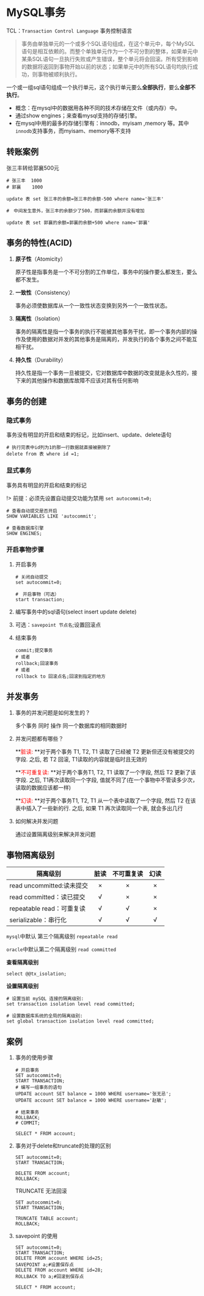 # MySQL事务

TCL：`Transaction Control Language` 事务控制语言

> 事务由单独单元的一个或多个SQL语句组成，在这个单元中，每个MySQL语句是相互依赖的。而整个单独单元作为一个不可分割的整体，如果单元中某条SQL语句一旦执行失败或产生错误，整个单元将会回滚。所有受到影响的数据将返回到事物开始以前的状态；如果单元中的所有SQL语句均执行成功，则事物被顺利执行。

一个或一组sql语句组成一个执行单元，这个执行单元要么**全部执行**，要么**全部不执行**。

- 概念：在mysql中的数据用各种不同的技术存储在文件（或内存）中。
- 通过show engines；来查看mysql支持的存储引擎。
- 在mysql中用的最多的存储引擎有：innodb，myisam ,memory 等。其中`innodb`支持事务，而myisam、memory等不支持

## 转账案例

张三丰转给郭襄500元

```
# 张三丰  1000
# 郭襄	1000

update 表 set 张三丰的余额=张三丰的余额-500 where name='张三丰'

#　中间发生意外，张三丰的余额少了500，而郭襄的余额并没有增加

update 表 set 郭襄的余额=郭襄的余额+500 where name='郭襄'
```



## 事务的特性(ACID)

1. **原子性**（Atomicity）

   原子性是指事务是一个不可分割的工作单位，事务中的操作要么都发生，要么都不发生。

2. **一致性**（Consistency）

   事务必须使数据库从一个一致性状态变换到另外一个一致性状态。

3. **隔离性**（Isolation）

   事务的隔离性是指一个事务的执行不能被其他事务干扰，即一个事务内部的操作及使用的数据对并发的其他事务是隔离的，并发执行的各个事务之间不能互相干扰。

4. **持久性**（Durability）

   持久性是指一个事务一旦被提交，它对数据库中数据的改变就是永久性的，接下来的其他操作和数据库故障不应该对其有任何影响

## 事务的创建

### 隐式事务

事务没有明显的开启和结束的标记，比如insert、update、delete语句

``` mysql
# 执行完表中id列为1的那一行数据就直接被删除了
delete from 表 where id =1;
```

### 显式事务

事务具有明显的开启和结束的标记

!> 前提：必须先设置自动提交功能为禁用 `set autocommit=0;`



``` mysql
# 查看自动提交是否开启
SHOW VARIABLES LIKE 'autocommit';

# 查看数据库引擎
SHOW ENGINES;
```



### 开启事物步骤

1. 开启事务

   ``` mysql
   # 关闭自动提交
   set autocommit=0;
   
   #　开启事物（可选）
   start transaction;
   ```

   

2. 编写事务中的sql语句(select insert update delete)

3. 可选：`savepoint 节点名`;设置回滚点

4. 结束事务

   ``` mysql
   commit;提交事务
   # 或者
   rollback;回滚事务
   # 或者
   rollback to 回滚点名;回滚到指定的地方
   ```

   

## 并发事务

1. 事务的并发问题是如何发生的？

   多个事务 同时 操作 同一个数据库的相同数据时

2. 并发问题都有哪些？

   **<span style='color: red'>脏读: </span>**对于两个事务 T1, T2, T1 读取了已经被 T2 更新但还没有被提交的字段. 之后, 若 T2 回滚, T1读取的内容就是临时且无效的

   **<span style='color: red'>不可重复读: </span>**对于两个事务T1, T2, T1 读取了一个字段, 然后 T2 更新了该字段. 
   之后, T1再次读取同一个字段, 值就不同了(在一个事物中不管读多少次，读取的数据应该都一样)

   **<span style='color: red'>幻读: </span>**对于两个事务T1, T2, T1 从一个表中读取了一个字段, 然后 T2 在该表中插入了一些新的行. 之后, 如果 T1 再次读取同一个表, 就会多出几行

3. 如何解决并发问题

   通过设置隔离级别来解决并发问题

## 事物隔离级别

| 隔离级别                  | 脏读 | 不可重复读 | 幻读 |
| ------------------------- | :--: | :--------: | :--: |
| read uncommitted:读未提交 |  ×   |     ×      |  ×   |
| read committed：读已提交  |  √   |     ×      |  ×   |
| repeatable read：可重复读 |  √   |     √      |  ×   |
| serializable：串行化      |  √   |     √      |  √   |

`mysql`中默认 第三个隔离级别 `repeatable read`

`oracle`中默认第二个隔离级别 `read committed`

**查看隔离级别**

``` mysql
select @@tx_isolation;
```

**设置隔离级别**

``` mysql
# 设置当前 mySQL 连接的隔离级别: 
set transaction isolation level read committed;

# 设置数据库系统的全局的隔离级别:
set global transaction isolation level read committed;
```

## 案例

1. 事务的使用步骤

   ``` mysql
   # 开启事务
   SET autocommit=0;
   START TRANSACTION;
   # 编写一组事务的语句
   UPDATE account SET balance = 1000 WHERE username='张无忌';
   UPDATE account SET balance = 1000 WHERE username='赵敏';
   
   # 结束事务
   ROLLBACK;
   # COMMIT;
   
   SELECT * FROM account;
   ```

2. 事务对于delete和truncate的处理的区别

   ```mysql
   SET autocommit=0;
   START TRANSACTION;
   
   DELETE FROM account;
   ROLLBACK;
   ```

   TRUNCATE 无法回滚

   ``` mysql
   SET autocommit=0;
   START TRANSACTION;
   
   TRUNCATE TABLE account;
   ROLLBACK;
   ```

3. savepoint 的使用

   ``` mysql
   SET autocommit=0;
   START TRANSACTION;
   DELETE FROM account WHERE id=25;
   SAVEPOINT a;#设置保存点
   DELETE FROM account WHERE id=28;
   ROLLBACK TO a;#回滚到保存点
   
   SELECT * FROM account;
   ```

   

   

